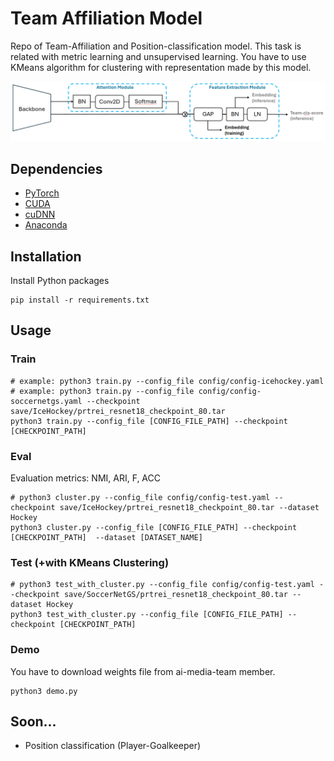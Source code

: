 # Team Affiliation Model
Repo of Team-Affiliation and Position-classification model.
This task is related with metric learning and unsupervised learning.
You have to use KMeans algorithm for clustering with representation made by this model.

![architecture](assets/network-architecture.png)

## Dependencies
* [PyTorch](https://pytorch.org)
* [CUDA](https://developer.nvidia.com/cuda-downloads)
* [cuDNN](https://developer.nvidia.com/cudnn)
* [Anaconda](https://www.anaconda.com/download/)

## Installation
Install Python packages

```shell
pip install -r requirements.txt
```

## Usage
### Train
```shell
# example: python3 train.py --config_file config/config-icehockey.yaml
# example: python3 train.py --config_file config/config-soccernetgs.yaml --checkpoint save/IceHockey/prtrei_resnet18_checkpoint_80.tar
python3 train.py --config_file [CONFIG_FILE_PATH] --checkpoint [CHECKPOINT_PATH] 
```

### Eval
Evaluation metrics: NMI, ARI, F, ACC
```shell
# python3 cluster.py --config_file config/config-test.yaml --checkpoint save/IceHockey/prtrei_resnet18_checkpoint_80.tar --dataset Hockey
python3 cluster.py --config_file [CONFIG_FILE_PATH] --checkpoint [CHECKPOINT_PATH]  --dataset [DATASET_NAME]
```

### Test (+with KMeans Clustering)
```shell
# python3 test_with_cluster.py --config_file config/config-test.yaml --checkpoint save/SoccerNetGS/prtrei_resnet18_checkpoint_80.tar --dataset Hockey
python3 test_with_cluster.py --config_file [CONFIG_FILE_PATH] --checkpoint [CHECKPOINT_PATH] 
```

### Demo
You have to download weights file from ai-media-team member.
```shell
python3 demo.py
```
## Soon...
* Position classification (Player-Goalkeeper)